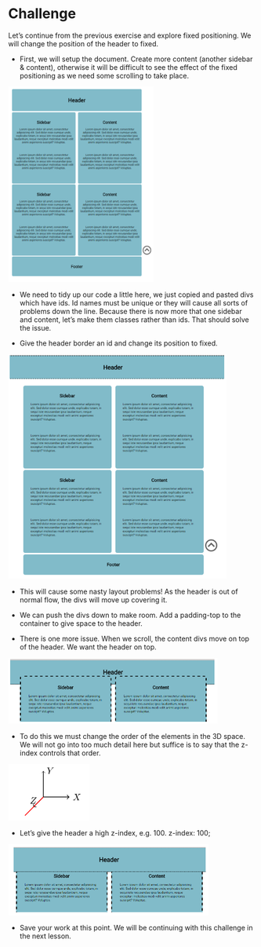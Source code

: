 # Challenge

Let’s continue from the previous exercise and explore fixed positioning. We will change the position of the header to fixed.

- First, we will setup the document. Create more content (another sidebar & content), otherwise it will be difficult to see the effect of the fixed positioning as we need some scrolling to take place.

![](imgs/unit-324.png)

- We need to tidy up our code a little here, we just copied and pasted divs which have ids. Id names must be unique or they will cause all sorts of problems down the line. Because there is now more that one sidebar and content, let’s make them classes rather than ids. That should solve the issue.

- Give the header border an id and change its position to fixed.

![](imgs/unit-325.png)

- This will cause some nasty layout problems! As the header is out of normal flow, the divs will move up covering it.

- We can push the divs down to make room. Add a padding-top to the container to give space to the header.

- There is one more issue. When we scroll, the content divs move on top of the header. We want the header on top.

![](imgs/unit-326.png)

- To do this we must change the order of the elements in the 3D space. We will not go into too much detail here but suffice is to say that the z-index controls that order.

![](imgs/unit-327.png)

- Let’s give the header a high z-index, e.g. 100.
z-index: 100;

![](imgs/unit-328.png)

- Save your work at this point. We will be continuing with this challenge in the next lesson.